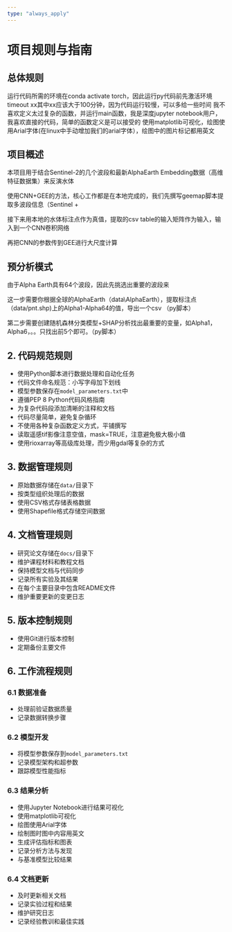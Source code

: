 ```yaml
---
type: "always_apply"
---
```


# 项目规则与指南

## 总体规则

运行代码所需的环境在conda activate torch，因此运行py代码前先激活环境
timeout xx其中xx应该大于100分钟，因为代码运行较慢，可以多给一些时间
我不喜欢定义太过复杂的函数，并运行main函数，我是深度jupyter notebook用户，我喜欢直接的代码，简单的函数定义是可以接受的
使用matplotlib可视化，绘图使用Arial字体(在linux中手动增加我们的arial字体），绘图中的图片标记都用英文

## 项目概述

本项目用于结合Sentinel-2的几个波段和最新AlphaEarth Embedding数据（高维特征数据集）来反演水体

使用CNN+GEE的方法，核心工作都是在本地完成的，我们先撰写geemap脚本提取多波段信息（Sentinel + 

接下来用本地的水体标注点作为真值，提取的csv table的输入矩阵作为输入，输入到一个CNN卷积网络

再把CNN的参数传到GEE进行大尺度计算

## 预分析模式

由于Alpha Earth具有64个波段，因此先挑选出重要的波段来

这一步需要你根据全球的AlphaEarth（data\AlphaEarth），提取标注点（data/pnt.shp)上的Alpha1-Alpha64的值，导出一个csv （py脚本）

第二步需要创建随机森林分类模型+SHAP分析找出最重要的变量，如Alpha1，Alpha6，。。只找出前5个即可。（py脚本）



## 2. 代码规范规则

- 使用Python脚本进行数据处理和自动化任务
- 代码文件命名规范：小写字母加下划线
- 模型参数保存在`model_parameters.txt`中
- 遵循PEP 8 Python代码风格指南
- 为复杂代码段添加清晰的注释和文档
- 代码尽量简单，避免复杂循环
- 不使用各种复杂函数定义方式，平铺撰写
- 读取遥感tif影像注意空值，mask=TRUE，注意避免极大极小值
- 使用rioxarray等高级库处理，而少用gdal等复杂的方式

## 3. 数据管理规则

- 原始数据存储在`data/`目录下
- 按类型组织处理后的数据
- 使用CSV格式存储表格数据
- 使用Shapefile格式存储空间数据


## 4. 文档管理规则

- 研究论文存储在`docs/`目录下
- 维护课程材料和教程文档
- 保持模型文档与代码同步
- 记录所有实验及其结果
- 在每个主要目录中包含README文件
- 维护重要更新的变更日志

## 5. 版本控制规则

- 使用Git进行版本控制
- 定期备份主要文件

## 6. 工作流程规则

### 6.1 数据准备
- 处理前验证数据质量
- 记录数据转换步骤

### 6.2 模型开发
- 将模型参数保存到`model_parameters.txt`
- 记录模型架构和超参数
- 跟踪模型性能指标

### 6.3 结果分析
- 使用Jupyter Notebook进行结果可视化
- 使用matplotlib可视化
- 绘图使用Arial字体
- 绘制图时图中内容用英文
- 生成评估指标和图表
- 记录分析方法与发现
- 与基准模型比较结果

### 6.4 文档更新
- 及时更新相关文档
- 记录实验过程和结果
- 维护研究日志
- 记录经验教训和最佳实践



















